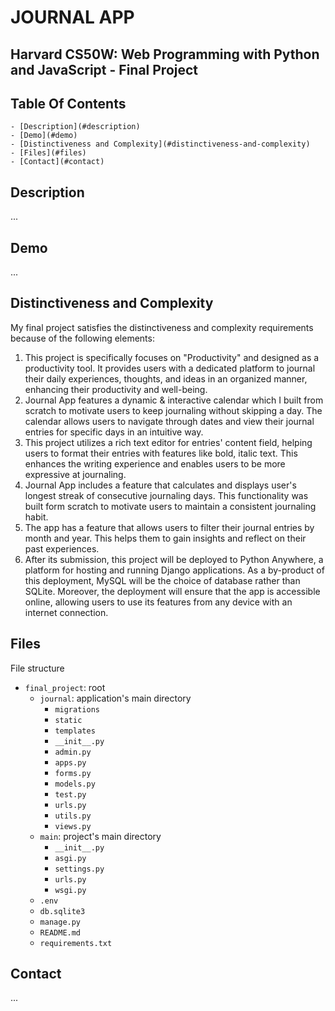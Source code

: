 # JOURNAL APP

## Harvard CS50W: Web Programming with Python and JavaScript - Final Project 

## Table Of Contents

    - [Description](#description)
    - [Demo](#demo)
    - [Distinctiveness and Complexity](#distinctiveness-and-complexity)
    - [Files](#files)
    - [Contact](#contact)

## Description
...

## Demo
...

## Distinctiveness and Complexity

My final project satisfies the distinctiveness and complexity requirements because of the following elements:

1. This project is specifically focuses on "Productivity" and designed as a productivity tool. It provides users with a dedicated platform to journal their daily experiences, thoughts, and ideas in an organized manner, enhancing their productivity and well-being.
2. Journal App features a dynamic & interactive calendar which I built from scratch to motivate users to keep journaling without skipping a day. The calendar allows users to navigate through dates and view their journal entries for specific days in an intuitive way.
3. This project utilizes a rich text editor for entries' content field, helping users to format their entries with features like bold, italic text. This enhances the writing experience and enables users to be more expressive at journaling.
4. Journal App includes a feature that calculates and displays user's longest streak of consecutive journaling days. This functionality was built form scratch to motivate users to maintain a consistent journaling habit.
5. The app has a feature that allows users to filter their journal entries by month and year. This helps them to gain insights and reflect on their past experiences.
6. After its submission, this project will be deployed to Python Anywhere, a platform for hosting and running Django applications. As a by-product of this deployment, MySQL will be the choice of database rather than SQLite. Moreover, the deployment will ensure that the app is accessible online, allowing users to use its features from any device with an internet connection.

## Files

File structure

- `final_project`: root
    - `journal`: application's main directory
      - `migrations`
      - `static`
      - `templates`
      - `__init__.py`
      - `admin.py`
      - `apps.py`
      - `forms.py`
      - `models.py`
      - `test.py`
      - `urls.py`
      - `utils.py`
      - `views.py`
    - `main`: project's main directory
      - `__init__.py`
      - `asgi.py`
      - `settings.py`
      - `urls.py`
      - `wsgi.py`
    - `.env`
    - `db.sqlite3`
    - `manage.py`
    - `README.md`
    - `requirements.txt`
  

## Contact
...